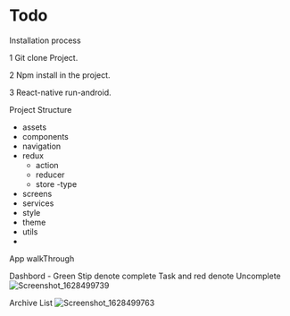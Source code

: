 
# Todo

Installation process

 1 Git clone Project.
 
 2 Npm install in the project.
 
 3 React-native run-android.
 
 Project Structure
  - assets
  - components
  - navigation
  - redux
    - action
    - reducer
    - store
    -type
  - screens
  - services
  - style
  - theme
  - utils
  - 
   App walkThrough
   
   Dashbord
    - Green Stip denote complete Task and red denote Uncomplete
   ![Screenshot_1628499739](https://user-images.githubusercontent.com/12965388/128684800-5bb7d2c8-ee18-48a5-8e12-df0594e9d8b8.png)

  Archive List
 ![Screenshot_1628499763](https://user-images.githubusercontent.com/12965388/128684496-fced8a46-1c2c-43b1-872a-a98ea0dd90bb.png)
 
